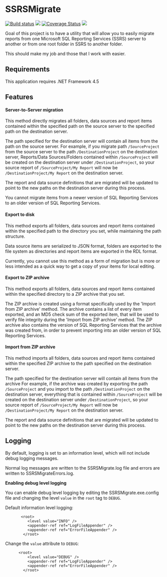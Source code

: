 SSRSMigrate
========
[![Build status](https://ci.appveyor.com/api/projects/status/bvj8gbpf8400t689?svg=true)](https://ci.appveyor.com/project/jpann/ssrsmigrate) [![](https://img.shields.io/appveyor/tests/jpann/SSRSMigrate.svg)](https://ci.appveyor.com/project/jpann/ssrsmigrate/build/tests) [![Coverage Status](https://coveralls.io/repos/github/jpann/SSRSMigrate/badge.svg?branch=master)](https://coveralls.io/github/jpann/SSRSMigrate?branch=master) ![](https://img.shields.io/github/license/jpann/SSRSMigrate.svg)

Goal of this project is to have a utility that will allow you to easily migrate reports from one Microsoft SQL Reporting Services (SSRS) server to another or from one root folder in SSRS to another folder.

This should make my job and those that I work with easier.

Requirements
-----
This application requires .NET Framework 4.5

Features
-----

#### Server-to-Server migration
This method directly migrates all folders, data sources and report items contained within the specified path on the source server to the specified path on the destination server. 

The path specified for the destination server will contain all items from the path on the source server. For example, if you migrate path `/SourceProject` from the source server to the path `/DestinationProject` on the destination server, Reports/Data Sources/Folders contained within `/SourceProject` will be created on the destination server under `/DestinationProject`, so your source report of `/SourceProject/My Report` will now be `/DestinationProject/My Report` on the destination server.

The report and data source definitions that are migrated will be updated to point to the new paths on the destination server during this process.

You cannot migrate items from a newer version of SQL Reporting Services to an older version of SQL Reporting Services.

#### Export to disk
This method exports all folders, data sources and report items contained within the specified path to the directory you set, while maintaining the path structure.

Data source items are serialized to JSON format, folders are exported to the file system as directories and report items are exported in the RDL format.

Currently, you cannot use this method as a form of migration but is more or less intended as a quick way to get a copy of your items for local editing.

#### Export to ZIP archive
This method exports all folders, data sources and report items contained within the specified directory to a ZIP archive that you set. 

The ZIP archive is created using a format specifically used by the 'Import from ZIP archive' method. The archive contains a list of every item exported, and an MD5 check sum of the exported item, that will be used to verify file integrity during the 'Import from ZIP archive' method. The ZIP archive also contains the version of SQL Reporting Services that the archive was created from, in order to prevent importing into an older version of SQL Reporting Services.

#### Import from ZIP archive
This method imports all folders, data sources and report items contained within the specified ZIP archive to the path specified on the destination server.

The path specified for the destination server will contain all items from the archive For example, if the archive was created by exporting the path `/SourceProject` and you import to the path `/DestinationProject` on the destination server, everything that is contained within `/SourceProject` will be created on the destination server under `/DestinationProject`, so your source report of `/SourceProject/My Report` will now be `/DestinationProject/My Report` on the destination server.

The report and data source definitions that are migrated will be updated to point to the new paths on the destination server during this process.

Logging
-----
By default, logging is set to an information level, which will not include debug logging messages.

Normal log messages are written to the SSRSMigrate.log file and errors are written to SSRSMigrateErrors.log.

**Enabling debug level logging**


You can enable debug level logging by editing the SSRSMigrate.exe.config file and changing the level `value` in the `root` tag to `DEBUG`.

 Default information level logging:
```
       <root>
          <level value="INFO" />
          <appender-ref ref="LogFileAppender" />
          <appender-ref ref="ErrorFileAppender" />
        </root>
 ```

 Change the `value` attribute to `DEBUG`:
```
      <root>
          <level value="DEBUG" />
          <appender-ref ref="LogFileAppender" />
          <appender-ref ref="ErrorFileAppender" />
        </root>
```

